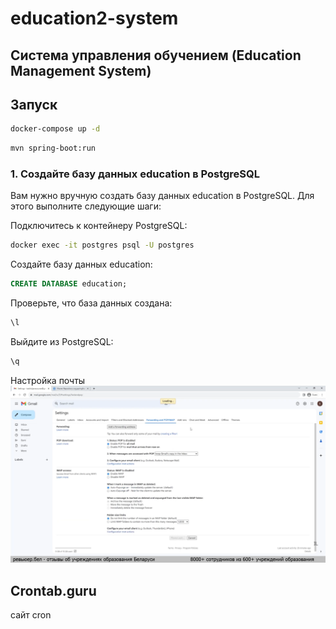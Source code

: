 # education2-system
## Система управления обучением (Education Management System)

## Запуск
```bash
docker-compose up -d
```

```bash
mvn spring-boot:run
```

### 1. Создайте базу данных education в PostgreSQL
Вам нужно вручную создать базу данных education в PostgreSQL. Для этого выполните следующие шаги:

Подключитесь к контейнеру PostgreSQL:
```bash
docker exec -it postgres psql -U postgres
```
Создайте базу данных education:
```sql
CREATE DATABASE education;
```
Проверьте, что база данных создана:
```sql
\l
```
Выйдите из PostgreSQL:
```sql
\q
```

Настройка почты
![img.png](img.png)

## Crontab.guru
сайт cron